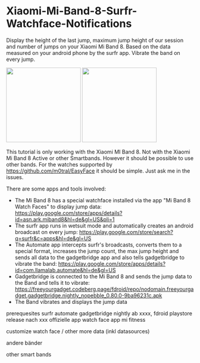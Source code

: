 # Xiaomi-Mi-Band-8-Surfr-Watchface-Notifications

Display the height of the last jump, maximum jump height of our session and number of jumps on your Xiaomi Mi Band 8. Based on the data measured on your android phone by the surfr app. Vibrate the band on every jump.

<img src="https://github.com/Chriz76/Xiaomi-Mi-Band-8-Surfr-Watchface-Notifications/assets/48691511/5381f8fb-cd3b-446e-83bf-4c552832b196" width="200"/>
<img src="https://github.com/Chriz76/Xiaomi-Mi-Band-8-Surfr-Watchface-Notifications/assets/48691511/c54e208a-3d89-4ddd-a3cd-0ba4d73ec89c" width="200"/>

This tutorial is only working with the Xiaomi MI Band 8. Not with the Xiaomi Mi Band 8 Active or other Smartbands. However it should be possible to use other bands. For the watches supported by https://github.com/m0tral/EasyFace it should be simple. Just ask me in the issues.

There are some apps and tools involved:
- The Mi Band 8 has a special watchface installed via the app "Mi Band 8 Watch Faces" to display jump data: https://play.google.com/store/apps/details?id=asn.ark.miband8&hl=de&gl=US&pli=1
- The surfr app runs in wetsuit mode and automatically creates an android broadcast on every jump: https://play.google.com/store/search?q=surfr&c=apps&hl=de&gl=US
- The Automate app intercepts surfr's broadcasts, converts them to a special format, increases the jump count, the max jump height and sends all data to the gadgetbridge app and also tells gadgetbridge to vibrate the band: https://play.google.com/store/apps/details?id=com.llamalab.automate&hl=de&gl=US
- Gadgetbridge is connected to the Mi Band 8 and sends the jump data to the Band and tells it to vibrate: https://freeyourgadget.codeberg.page/fdroid/repo/nodomain.freeyourgadget.gadgetbridge.nightly_nopebble_0.80.0-9ba96231c.apk
- The Band vibrates and displays the jump data


prerequesites
surfr
automate
gadgetbridge nightly ab xxxx, fdroid playstore release nach xxx
offizielle app
watch face app
mi fitness

customize watch face / other more data (inkl datasources)

andere bänder

other smart bands

